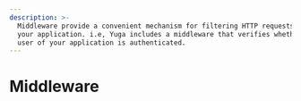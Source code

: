 ```yaml
---
description: >-
  Middleware provide a convenient mechanism for filtering HTTP requests entering
  your application. i.e, Yuga includes a middleware that verifies whether the
  user of your application is authenticated.
---
```


# Middleware

